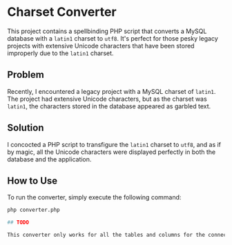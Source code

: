 # Charset Converter

This project contains a spellbinding PHP script that converts a MySQL database with a `latin1` charset to `utf8`. It's perfect for those pesky legacy projects with extensive Unicode characters that have been stored improperly due to the `latin1` charset.

## Problem

Recently, I encountered a legacy project with a MySQL charset of `latin1`. The project had extensive Unicode characters, but as the charset was `latin1`, the characters stored in the database appeared as garbled text.

## Solution

I concocted a PHP script to transfigure the `latin1` charset to `utf8`, and as if by magic, all the Unicode characters were displayed perfectly in both the database and the application.

## How to Use

To run the converter, simply execute the following command:

```bash
php converter.php

## TODO

This converter only works for all the tables and columns for the connected database, the plan is to make it customizable so that custom table or column input would work and to make it workable with most of the databases.